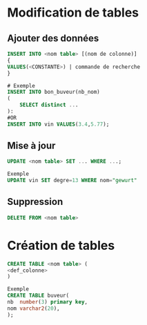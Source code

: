 # Modification de tables

## Ajouter des données

```sql
INSERT INTO <nom table> [(nom de colonne)]
{
VALUES(<CONSTANTE>) | commande de recherche
}

# Exemple
INSERT INTO bon_buveur(nb_nom)
(
	SELECT distinct ...
):
#OR 
INSERT INTO vin VALUES(3.4,5.77);
```

## Mise à jour

```sql
UPDATE <nom table> SET ... WHERE ...;

Exemple
UPDATE vin SET degre=13 WHERE nom="gewurt"
```



## Suppression

```sql
DELETE FROM <nom table>
```



# Création de tables

```sql
CREATE TABLE <nom table> (
<def_colonne>
)

Exemple
CREATE TABLE buveur(
nb	number(3) primary key,
nom varchar2(20),
);
```